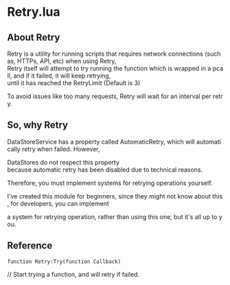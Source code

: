 # Retry.lua

## About Retry

Retry is a utility for running scripts that requires network connections (such as, HTTPs, API, etc) when using Retry, Retry itself will attempt to try running the function which is wrapped in a pcall, and if it failed, it will keep retrying, until it has reached the RetryLimit (Default is 3)

To avoid issues like too many requests, Retry will wait for an interval per retry.

## So, why Retry

DataStoreService has a property called AutomaticRetry, which will automatically retry when failed. However,

DataStores do not respect this property because automatic retry has been disabled due to technical reasons.

Therefore, you must implement systems for retrying operations yourself.

I've created this module for beginners, since they might not know about this, for developers, you can implement

a system for retrying operation, rather than using this one, but it's all up to you.

## Reference

```function Retry:Try(function Callback)```

// Start trying a function, and will retry if failed.
